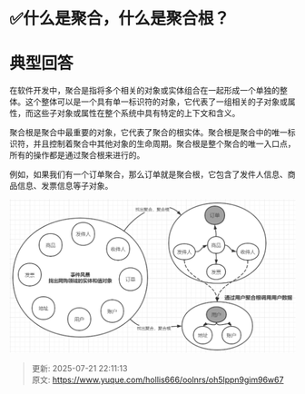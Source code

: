 # ✅什么是聚合，什么是聚合根？

# 典型回答


在软件开发中，聚合是指将多个相关的对象或实体组合在一起形成一个单独的整体。这个整体可以是一个具有单一标识符的对象，它代表了一组相关的子对象或属性，而这些子对象或属性在整个系统中具有特定的上下文和含义。



聚合根是聚合中最重要的对象，它代表了聚合的根实体。聚合根是聚合中的唯一标识符，并且控制着聚合中其他对象的生命周期。聚合根是整个聚合的唯一入口点，所有的操作都是通过聚合根来进行的。



例如，如果我们有一个订单聚合，那么订单就是聚合根，它包含了发件人信息、商品信息、发票信息等子对象。



![1676706064607-e9e1845d-b385-4d7d-b272-01e5c465b345.png](./img/vTfFbMmm_KUjVZNs/1676706064607-e9e1845d-b385-4d7d-b272-01e5c465b345-185217.png)





> 更新: 2025-07-21 22:11:13  
> 原文: <https://www.yuque.com/hollis666/oolnrs/oh5lppn9gim96w67>